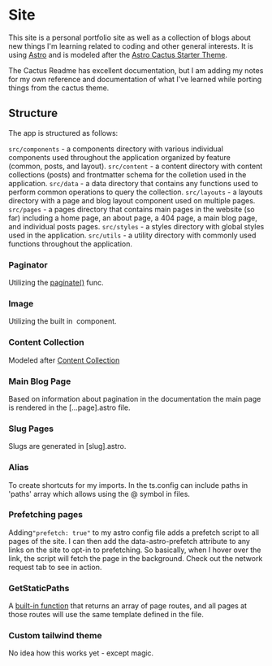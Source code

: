 # Site

This site is a personal portfolio site as well as a collection of blogs about new things I'm learning related to coding and other general interests.  It is using [Astro](https://astro.build/) and is modeled after the [Astro Cactus Starter Theme](https://astro.build/themes/details/astro-cactus/).  


The Cactus Readme has excellent documentation, but I am adding my notes for my own reference and documentation of what I've learned while porting things from the cactus theme.

## Structure

The app is structured as follows:

`src/components` - a components directory with various individual components used throughout the application organized by feature (common, posts, and layout).
`src/content` - a content directory with content collections (posts) and frontmatter schema for the colletion used in the application.
`src/data` - a data directory that contains any functions used to perform common operations to query the collection.
`src/layouts` - a layouts directory with a page and blog layout component used on multiple pages.
`src/pages` - a pages directory that contains main pages in the website (so far) including a home page, an about page, a 404 page, a main blog page, and individual posts pages.
`src/styles` - a styles directory with global styles used in the application.
`src/utils` - a utility directory with commonly used functions throughout the application.


### Paginator

Utilizing the [paginate()](https://docs.astro.build/en/guides/routing/#pagination) func.

### Image

Utilizing the built in [<Image>](https://docs.astro.build/en/guides/images/) component.

### Content Collection

Modeled after [Content Collection](https://docs.astro.build/en/guides/content-collections/)

### Main Blog Page

Based on information about pagination in the documentation the main page is rendered in the [...page].astro file.  

### Slug Pages

Slugs are generated in [slug].astro.

### Alias

To create shortcuts for my imports. In the ts.config can include paths in 'paths' array which allows using the @ symbol in files.

### Prefetching pages

Adding`"prefetch: true"` to my astro config file adds a prefetch script to all pages of the site. I can then add the data-astro-prefetch attribute to any <a /> links on the site to opt-in to prefetching. So basically, when I hover over the link, the script will fetch the page in the background.  Check out the network request tab to see in action.

### GetStaticPaths

A [built-in function](https://docs.astro.build/en/reference/api-reference/#getstaticpaths) that returns an array of page routes, and all pages at those routes will use the same template defined in the file.

### Custom tailwind theme

No idea how this works yet - except magic.





